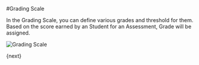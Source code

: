<!-- add-breadcrumbs -->
#Grading Scale

In the Grading Scale, you can define various grades and threshold for them. Based on the score earned by an Student for an Assessment, Grade will be assigned.

<img class="screenshot" alt="Grading Scale" src="/docs/assets/img/schools/assessment/grading-scale.png">

{next}